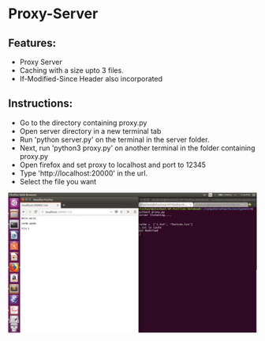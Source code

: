 # Proxy-Server

## Features:
- Proxy Server
- Caching with a size upto 3 files.
- If-Modified-Since Header also incorporated

## Instructions:
- Go to the directory containing proxy.py
- Open server directory in a new terminal tab
- Run 'python server.py' on the terminal in the server folder.
- Next, run 'python3 proxy.py' on another terminal in the folder containing proxy.py
- Open firefox and set proxy to localhost and port to 12345
- Type 'http://localhost:20000' in the url.
- Select the file you want

![server in action!](./screenshot.png)
